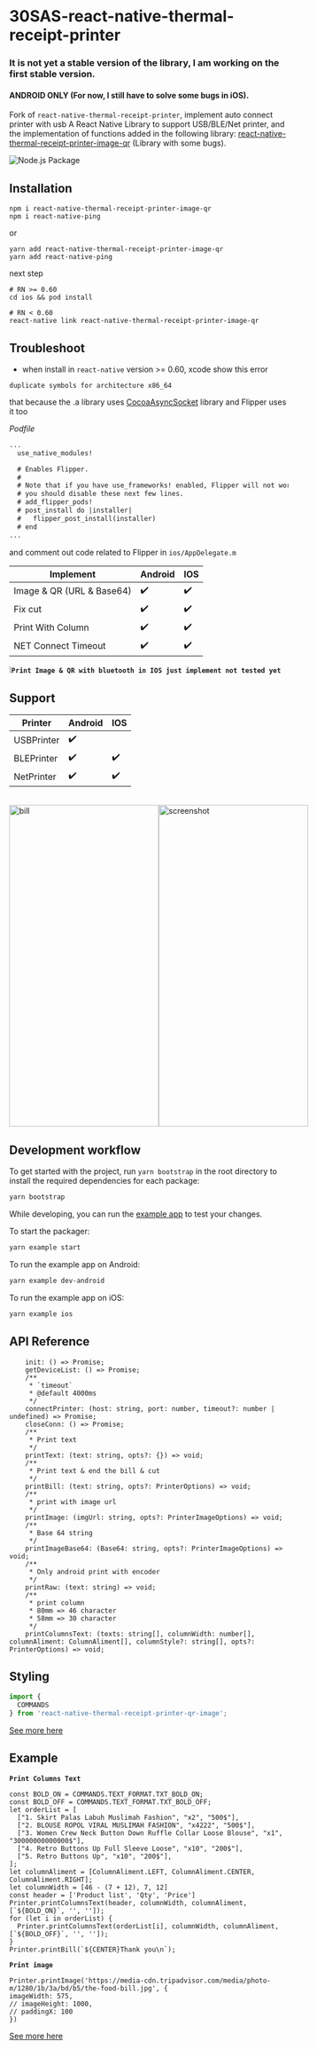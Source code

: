 # 30SAS-react-native-thermal-receipt-printer


### It is not yet a stable version of the library, I am working on the first stable version. 
#### ANDROID ONLY (For now, I still have to solve some bugs in iOS).

Fork of `react-native-thermal-receipt-printer`, implement auto connect printer with usb
A React Native Library to support USB/BLE/Net printer, and the implementation of functions added in the following library: [react-native-thermal-receipt-printer-image-qr](https://github.com/thiendangit/react-native-thermal-receipt-printer-image-qr) (Library with some bugs).

![Node.js Package](https://github.com/30SAS/30SAS-react-native-thermal-receipt-printer/workflows/Node.js%20Package/badge.svg)

## Installation
```
npm i react-native-thermal-receipt-printer-image-qr
npm i react-native-ping
```
or
```
yarn add react-native-thermal-receipt-printer-image-qr
yarn add react-native-ping
```
next step
```
# RN >= 0.60
cd ios && pod install

# RN < 0.60
react-native link react-native-thermal-receipt-printer-image-qr
```

## Troubleshoot

- when install in `react-native` version >= 0.60, xcode show this error

```
duplicate symbols for architecture x86_64
```

that because the .a library uses [CocoaAsyncSocket](https://github.com/robbiehanson/CocoaAsyncSocket) library and Flipper uses it too

_Podfile_

```diff
...
  use_native_modules!

  # Enables Flipper.
  #
  # Note that if you have use_frameworks! enabled, Flipper will not work and
  # you should disable these next few lines.
  # add_flipper_pods!
  # post_install do |installer|
  #   flipper_post_install(installer)
  # end
...
```

and comment out code related to Flipper in `ios/AppDelegate.m`

| Implement    | Android            | IOS                |
| ---------- | ------------------ | ------------------ |
| Image & QR (URL & Base64) | :heavy_check_mark: | :heavy_check_mark: |
| Fix cut | :heavy_check_mark: | :heavy_check_mark: |
| Print With Column | :heavy_check_mark: | :heavy_check_mark: |
| NET Connect Timeout | :heavy_check_mark: | :heavy_check_mark: |

:grey_exclamation:**`Print Image & QR with bluetooth in IOS just implement not tested yet`**

## Support

| Printer    | Android            | IOS                |
| ---------- | ------------------ | ------------------ |
| USBPrinter | :heavy_check_mark: |                    |
| BLEPrinter | :heavy_check_mark: | :heavy_check_mark: |
| NetPrinter | :heavy_check_mark: | :heavy_check_mark: |

<br />
<div style="display: flex; flex-direction: row; align-self: center; align-items: center">
<img src="image/invoice.jpg" alt="bill" width="270" height="580"/>
<img src="image/_screenshot.jpg" alt="screenshot" width="270" height="580"/>
</div>

## Development workflow

To get started with the project, run `yarn bootstrap` in the root directory to install the required dependencies for each package:

```sh
yarn bootstrap
```

While developing, you can run the [example app](/example/) to test your changes.

To start the packager:

```sh
yarn example start
```

To run the example app on Android:

```sh
yarn example dev-android
```

To run the example app on iOS:

```sh
yarn example ios
```

## API Reference
```tsx
    init: () => Promise;
    getDeviceList: () => Promise;
    /**
     * `timeout`
     * @default 4000ms
     */
    connectPrinter: (host: string, port: number, timeout?: number | undefined) => Promise;
    closeConn: () => Promise;
    /**
     * Print text
     */
    printText: (text: string, opts?: {}) => void;
    /**
     * Print text & end the bill & cut
     */
    printBill: (text: string, opts?: PrinterOptions) => void;
    /**
     * print with image url
     */
    printImage: (imgUrl: string, opts?: PrinterImageOptions) => void;
    /**
     * Base 64 string
     */
    printImageBase64: (Base64: string, opts?: PrinterImageOptions) => void;
    /**
     * Only android print with encoder
     */
    printRaw: (text: string) => void;
    /**
     * print column
     * 80mm => 46 character
     * 58mm => 30 character
     */
    printColumnsText: (texts: string[], columnWidth: number[], columnAliment: ColumnAliment[], columnStyle?: string[], opts?: PrinterOptions) => void;
```

## Styling
```js
import {
  COMMANDS
} from 'react-native-thermal-receipt-printer-qr-image';
```
[See more here](https://github.com/30SAS/30SAS-react-native-thermal-receipt-printer/blob/main/dist/utils/printer-commands.js)

## Example

**`Print Columns Text`**
```tsx
const BOLD_ON = COMMANDS.TEXT_FORMAT.TXT_BOLD_ON;
const BOLD_OFF = COMMANDS.TEXT_FORMAT.TXT_BOLD_OFF;
let orderList = [
  ["1. Skirt Palas Labuh Muslimah Fashion", "x2", "500$"],
  ["2. BLOUSE ROPOL VIRAL MUSLIMAH FASHION", "x4222", "500$"],
  ["3. Women Crew Neck Button Down Ruffle Collar Loose Blouse", "x1", "30000000000000$"],
  ["4. Retro Buttons Up Full Sleeve Loose", "x10", "200$"],
  ["5. Retro Buttons Up", "x10", "200$"],
];
let columnAliment = [ColumnAliment.LEFT, ColumnAliment.CENTER, ColumnAliment.RIGHT];
let columnWidth = [46 - (7 + 12), 7, 12]
const header = ['Product list', 'Qty', 'Price']
Printer.printColumnsText(header, columnWidth, columnAliment, [`${BOLD_ON}`, '', '']);
for (let i in orderList) {
  Printer.printColumnsText(orderList[i], columnWidth, columnAliment, [`${BOLD_OFF}`, '', '']);
}
Printer.printBill(`${CENTER}Thank you\n`);
```

**`Print image`**
```tsx
Printer.printImage('https://media-cdn.tripadvisor.com/media/photo-m/1280/1b/3a/bd/b5/the-food-bill.jpg', {
imageWidth: 575,
// imageHeight: 1000,
// paddingX: 100
})
```
[See more here](https://github.com/30SAS/30SAS-react-native-thermal-receipt-printer/blob/main/example/src/HomeScreen.tsx)
